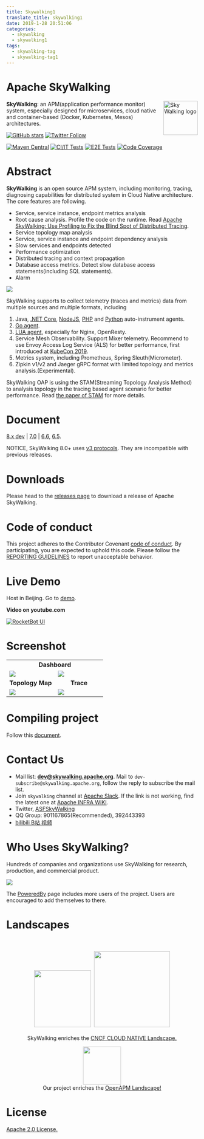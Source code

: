 ```yaml
---
title: Skywalking1
translate_title: skywalking1
date: 2019-1-28 20:51:06
categories:
  - skywalking
  - skywalking1
tags:
  - skywalking-tag
  - skywalking-tag1
---
```

Apache SkyWalking
==========

<img src="http://skywalking.apache.org/assets/logo.svg" alt="Sky Walking logo" height="90px" align="right" />

**SkyWalking**: an APM(application performance monitor) system, especially designed for
microservices, cloud native and container-based (Docker, Kubernetes, Mesos) architectures.

[![GitHub stars](https://img.shields.io/github/stars/apache/skywalking.svg?style=for-the-badge&label=Stars&logo=github)](https://github.com/apache/skywalking)
[![Twitter Follow](https://img.shields.io/twitter/follow/asfskywalking.svg?style=for-the-badge&label=Follow&logo=twitter)](https://twitter.com/AsfSkyWalking)

[![Maven Central](https://img.shields.io/maven-central/v/org.apache.skywalking/apache-skywalking-apm.svg)](http://skywalking.apache.org/downloads/)
[![CI/IT Tests](https://github.com/apache/skywalking/workflows/CI%20AND%20IT/badge.svg?branch=master)](https://github.com/apache/skywalking/actions?query=branch%3Amaster+event%3Apush+workflow%3A%22CI+AND+IT%22)
[![E2E Tests](https://github.com/apache/skywalking/workflows/E2E/badge.svg?branch=master)](https://github.com/apache/skywalking/actions?query=branch%3Amaster+event%3Apush+workflow%3AE2E)
[![Code Coverage](https://codecov.io/gh/apache/skywalking/branch/master/graph/badge.svg)](https://codecov.io/gh/apache/skywalking/branch/master)

# Abstract
**SkyWalking** is an open source APM system, including monitoring, tracing, diagnosing capabilities for distributed system
in Cloud Native architecture.
The core features are following.

- Service, service instance, endpoint metrics analysis
- Root cause analysis. Profile the code on the runtime. Read [Apache SkyWalking: Use Profiling to Fix the Blind Spot of Distributed Tracing](https://thenewstack.io/apache-skywalking-use-profiling-to-fix-the-blind-spot-of-distributed-tracing/).
- Service topology map analysis
- Service, service instance and endpoint dependency analysis
- Slow services and endpoints detected
- Performance optimization
- Distributed tracing and context propagation
- Database access metrics. Detect slow database access statements(including SQL statements).
- Alarm


<img src="http://skywalking.apache.org/assets/frame-v8.jpg?u=20200423"/>

SkyWalking supports to collect telemetry (traces and metrics) data from multiple sources
and multiple formats,
including
1. Java, [.NET Core](https://github.com/SkyAPM/SkyAPM-dotnet), [NodeJS](https://github.com/SkyAPM/SkyAPM-nodejs), [PHP](https://github.com/SkyAPM/SkyAPM-php-sdk) and [Python](https://github.com/apache/skywalking-python) auto-instrument agents.
1. [Go agent](https://github.com/tetratelabs/go2sky).
1. [LUA agent](https://github.com/apache/skywalking-nginx-lua), especially for Nginx, OpenResty.
1. Service Mesh Observability. Support Mixer telemetry. Recommend to use Envoy Access Log Service (ALS) for better performance, first introduced at [KubeCon 2019](https://www.youtube.com/watch?v=tERm39ju9ew).
1. Metrics system, including Prometheus, Spring Sleuth(Micrometer).
1. Zipkin v1/v2 and Jaeger gRPC format with limited topology and metrics analysis.(Experimental).

SkyWalking OAP is using the STAM(Streaming Topology Analysis Method) to analysis topology in the tracing based agent scenario
for better performance. Read [the paper of STAM](https://wu-sheng.github.io/STAM/) for more details.

# Document
[8.x dev](docs/README.md) | [7.0](https://github.com/apache/skywalking/blob/v7.0.0/docs/README.md) | [6.6](https://github.com/apache/skywalking/blob/v6.6.0/docs/README.md), [6.5](https://github.com/apache/skywalking/blob/v6.5.0/docs/README.md).

NOTICE, SkyWalking 8.0+ uses [v3 protocols](docs/en/protocols/README.md). They are incompatible with previous releases.

# Downloads
Please head to the [releases page](http://skywalking.apache.org/downloads/) to download a release of Apache SkyWalking.

# Code of conduct
This project adheres to the Contributor Covenant [code of conduct](CODE_OF_CONDUCT.md). By participating, you are expected to uphold this code.
Please follow the [REPORTING GUIDELINES](CODE_OF_CONDUCT.md#reporting-guidelines) to report unacceptable behavior.

# Live Demo
Host in Beijing. Go to [demo](http://122.112.182.72:8080).

**Video on youtube.com**

[![RocketBot UI](http://img.youtube.com/vi/JC-Anlshqx8/0.jpg)](http://www.youtube.com/watch?v=JC-Anlshqx8)


# Screenshot
<table>
  <tr>
    <td width="100%" align="center" colspan="2"><b>Dashboard</b></td>
  </tr>
  <tr>
    <td><img src="http://skywalking.apache.org/screenshots/6.1.0/dashboard-1.png"/></td>
    <td><img src="http://skywalking.apache.org/screenshots/6.1.0/dashboard-2.png"/></td>
  </tr>
  <tr>
      <td width="50%" align="center"><b>Topology Map</b></td>
      <td width="50%" align="center"><b>Trace</b></td>
  </tr>
  <tr>
     <td><img src="http://skywalking.apache.org/screenshots/6.1.0/topology.png"/></td>
     <td><img src="http://skywalking.apache.org/screenshots/6.1.0/trace.png"/></td>
  </tr>
</table>

# Compiling project
Follow this [document](docs/en/guides/How-to-build.md).

# Contact Us
* Mail list: **dev@skywalking.apache.org**. Mail to `dev-subscribe@skywalking.apache.org`, follow the reply to subscribe the mail list.
* Join `skywalking` channel at [Apache Slack](https://join.slack.com/t/the-asf/shared_invite/enQtNzc2ODE3MjI1MDk1LTAyZGJmNTg1NWZhNmVmOWZjMjA2MGUyOGY4MjE5ZGUwOTQxY2Q3MDBmNTM5YTllNGU4M2QyMzQ4M2U4ZjQ5YmY). If the link is not working, find the latest one at [Apache INFRA WIKI](https://cwiki.apache.org/confluence/display/INFRA/Slack+Guest+Invites).
* Twitter, [ASFSkyWalking](https://twitter.com/ASFSkyWalking)
* QQ Group: 901167865(Recommended), 392443393
* [bilibili B站 视频](https://space.bilibili.com/390683219)

# Who Uses SkyWalking?
Hundreds of companies and organizations use SkyWalking for research, production, and commercial product.

<img src="http://skywalking.apache.org/assets/users-20191216.png"/>

The [PoweredBy](docs/powered-by.md) page includes more users of the project.
Users are encouraged to add themselves to there.

# Landscapes

<p align="center">
<br/><br/>
<img src="https://landscape.cncf.io/images/left-logo.svg" width="150"/>&nbsp;&nbsp;<img src="https://landscape.cncf.io/images/right-logo.svg" width="200"/>
<br/><br/>
SkyWalking enriches the <a href="https://landscape.cncf.io/landscape=observability-and-analysis&license=apache-license-2-0">CNCF CLOUD NATIVE Landscape.

</p>

<p align="center">
<a href="https://openapm.io"><img src="https://openapm.io/static/media/openapm_logo.svg" width="100"/></a>
  <br/>Our project enriches the <a href="https://openapm.io">OpenAPM Landscape!</a>
</p>

# License
[Apache 2.0 License.](/LICENSE)
